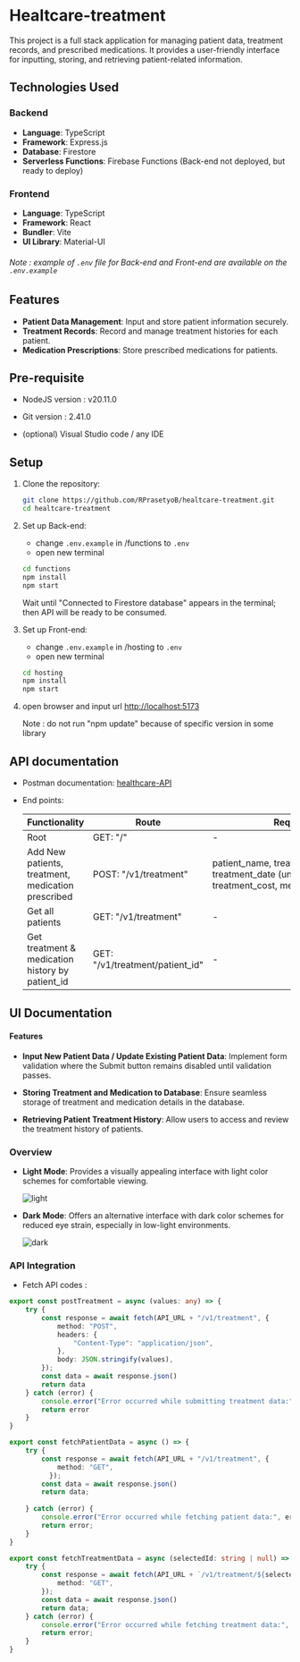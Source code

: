 # Healtcare-treatment

This project is a full stack application for managing patient data, treatment records, and prescribed medications. It provides a user-friendly interface for inputting, storing, and retrieving patient-related information.

## Technologies Used

### Backend

- **Language**: TypeScript
- **Framework**: Express.js
- **Database**: Firestore
- **Serverless Functions**: Firebase Functions (Back-end not deployed, but ready to deploy)

### Frontend

- **Language**: TypeScript
- **Framework**: React
- **Bundler**: Vite
- **UI Library**: Material-UI

###### Note : example of `.env` file for Back-end and Front-end are available on the `.env.example`

## Features

- **Patient Data Management**: Input and store patient information securely.
- **Treatment Records**: Record and manage treatment histories for each patient.
- **Medication Prescriptions**: Store prescribed medications for patients.

## Pre-requisite

- NodeJS version : v20.11.0

- Git version : 2.41.0

- (optional) Visual Studio code / any IDE

## Setup

1. Clone the repository:
   
   ```bash
   git clone https://github.com/RPrasetyoB/healtcare-treatment.git
   cd healtcare-treatment
   ```

2. Set up Back-end: <br>
   - change `.env.example` in /functions to `.env`
   - open new terminal

   ```bash
   cd functions
   npm install
   npm start
   ```
   
   Wait until "Connected to Firestore database" appears in the terminal; then API will be ready to be consumed.

3. Set up Front-end: <br>
   - change `.env.example` in /hosting to `.env`
   - open new terminal

   ```bash
   cd hosting
   npm install
   npm start
   ```

4. open browser and input url [http://localhost:5173](http://localhost:5173)
   
   Note : do not run "npm update" because of specific version in some library

## API documentation

- Postman documentation: [healthcare-API](https://documenter.getpostman.com/view/30790473/2sA2rB1NQA)

- End points: 
  
  | Functionality                                      | Route                           | Req.body                                                                                               |
  | -------------------------------------------------- | ------------------------------- | ------------------------------------------------------------------------------------------------------ |
  | Root                                               | GET: "/"                        | -                                                                                                      |
  | Add New patients, treatment, medication prescribed | POST: "/v1/treatment"           | patient_name, treatment_description, treatment_date (unix date), treatment_cost, medication_prescribed |
  | Get all patients                                   | GET: "/v1/treatment"            | -                                                                                                      |
  | Get treatment & medication history by patient_id   | GET: "/v1/treatment/patient_id" | -                                                                                                      |

## UI Documentation

#### Features

- **Input New Patient Data / Update Existing Patient Data**: Implement form validation where the Submit button remains disabled until validation passes.

- **Storing Treatment and Medication to Database**: Ensure seamless storage of treatment and medication details in the database.

- **Retrieving Patient Treatment History**: Allow users to access and review the treatment history of patients.

### Overview

- **Light Mode**: Provides a visually appealing interface with light color schemes for comfortable viewing.
  
  ![light](https://github.com/RPrasetyoB/healtcare-treatment/assets/129088807/bebdcf10-0d71-42ca-a283-2a54caab928f)
   <br>
- **Dark Mode**: Offers an alternative interface with dark color schemes for reduced eye strain, especially in low-light environments.
  <br>
  
  ![dark](https://github.com/RPrasetyoB/healtcare-treatment/assets/129088807/e07ecdf2-1628-4ce2-8533-925c97ae7e3a)

### API Integration

- Fetch API codes :

```ts
export const postTreatment = async (values: any) => {
    try {
        const response = await fetch(API_URL + "/v1/treatment", {
            method: "POST",
            headers: {
                "Content-Type": "application/json",
            },
            body: JSON.stringify(values),
        });
        const data = await response.json()
        return data
    } catch (error) {
        console.error("Error occurred while submitting treatment data:", error);
        return error
    }
}

export const fetchPatientData = async () => {
    try {
        const response = await fetch(API_URL + "/v1/treatment", {
            method: "GET",
          });
        const data = await response.json()
        return data;
        
    } catch (error) {
        console.error("Error occurred while fetching patient data:", error);
        return error;
    }
}

export const fetchTreatmentData = async (selectedId: string | null) => {
    try {
        const response = await fetch(API_URL + `/v1/treatment/${selectedId}`, {
            method: "GET",
        });
        const data = await response.json()
        return data;        
    } catch (error) {
        console.error("Error occurred while fetching treatment data:", error);
        return error;
    }
}
```
